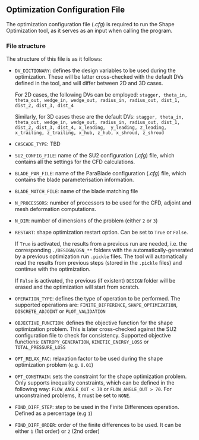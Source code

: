 ## Optimization Configuration File

The optimization configuration file (._cfg_) is required to run the Shape Optimization tool, as it serves as an input when 
calling the program.

### File structure

The structure of this file is as it follows:

- `DV_DICTIONARY`: defines the design variables to be used during the optimization. These will be latter cross-checked with
 the default DVs defined in the tool, and will differ between 2D and 3D cases.
 
    For 2D cases, the following DVs can be employed:
 `stagger, theta_in, theta_out, wedge_in, wedge_out, radius_in, radius_out, dist_1, dist_2, dist_3, dist_4`
 
    Similarly, for 3D cases these are the default DVs:
 `stagger, theta_in, theta_out, wedge_in, wedge_out, radius_in, radius_out, dist_1, dist_2, dist_3, dist_4, x_leading, 
 y_leading, z_leading, x_trailing, z_trailing, x_hub, z_hub, x_shroud, z_shroud`
 
 - `CASCADE_TYPE`: TBD
 
 - `SU2_CONFIG_FILE`: name of the SU2 configuration (._cfg_) file, which contains all the settings for the CFD calculations.
 
 - `BLADE_PAR_FILE`: name of the ParaBlade configuration (._cfg_) file, which contains the blade parameterisation information.
 
 - `BLADE_MATCH_FILE`: name of the blade matching file 
 
 - `N_PROCESSORS`: number of processors to be used for the CFD, adjoint and mesh deformation computations.
 
 - `N_DIM`: number of dimensions of the problem (either `2` or `3`)
 
 - `RESTART`: shape optimization restart option. Can be set to `True` or `False`. 
 
    If `True` is activated, the results from a previous run are needed, i.e. 
 the corresponding `./DESIGN/DSN_**` folders with the automatically-generated by a previous optimization run `.pickle` files.
 The tool will automatically read the results from previous steps (stored in the `.pickle` files) and continue with the optimization.
 
    If `False` is activated, the previous (if existent) `DESIGN` folder will be erased and the optimization will start from scratch. 
 
 - `OPERATION_TYPE`: defines the type of operation to be performed. The supported operations are: `FINITE_DIFFERENCE`,
  `SHAPE_OPTIMIZATION`, `DISCRETE_ADJOINT` or `PLOT_VALIDATION`
 
 - `OBJECTIVE_FUNCTION`: defines the objective function for the shape optimization problem. This is later cross-checked against
  the SU2 configuration file to check for consistency. Supported objective functions: `ENTROPY_GENERATION`, 
  `KINETIC_ENERGY_LOSS` or `TOTAL_PRESSURE_LOSS`
  
 - `OPT_RELAX_FAC`: relaxation factor to be used during the shape optimization problem (e.g. `0.01`)
 
 - `OPT_CONSTRAIN`: sets the constraint for the shape optimization problem. Only supports inequality constraints, which 
 can be defined in the following way: `FLOW_ANGLE_OUT < 70` or `FLOW_ANGLE_OUT > 70`. For unconstrained problems, it must
 be set to `NONE`.
 
 - `FIND_DIFF_STEP`: step to be used in the Finite Differences operation. Defined as a percentage (e.g `1`)
 
 - `FIND_DIFF_ORDER`: order of the finite differences to be used. It can be either `1` (1st order) or `2` (2nd order)
 


 
 